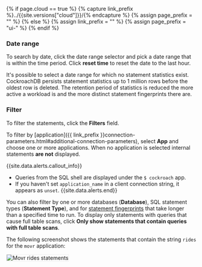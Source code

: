 {% if page.cloud == true %}
  {% capture link_prefix %}../{{site.versions["cloud"]}}/{% endcapture %}
  {% assign page_prefix = "" %}
{% else %}
  {% assign link_prefix = "" %}
  {% assign page_prefix = "ui-" %}
{% endif %}

### Date range

To search by date, click the date range selector and pick a date range that is within the time period. Click **reset time** to reset the date to the last hour.

It's possible to select a date range for which no statement statistics exist. CockroachDB persists statement statistics up to 1 million rows before the oldest row is deleted. The retention period of statistics is reduced the more active a workload is and the more distinct statement fingerprints there are.

### Filter

To filter the statements, click the **Filters** field.

To filter by [application]({{ link_prefix }}connection-parameters.html#additional-connection-parameters), select **App** and choose one or more applications. When no application is selected internal statements **are not** displayed.

{{site.data.alerts.callout_info}}
- Queries from the SQL shell are displayed under the `$ cockroach` app.
- If you haven't set `application_name` in a client connection string, it appears as `unset`.
{{site.data.alerts.end}}

You can also filter by one or more databases (**Database**), SQL statement types (**Statement Type**), and for [statement fingerprints](#sql-statement-fingerprints) that take longer than a specified time to run. To display only statements with queries that cause full table scans, click **Only show statements that contain queries with full table scans**.

The following screenshot shows the statements that contain the string `rides` for the `movr` application:

<img src="{{ 'images/v21.2/movr-statements-rides.png' | relative_url }}" alt="Movr rides statements" style="border:1px solid #eee;max-width:80%" />
